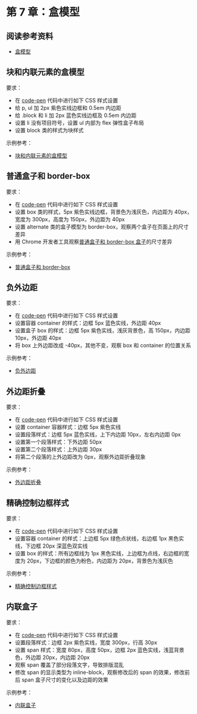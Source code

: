 # 第 7 章：盒模型

## 阅读参考资料

- [盒模型](https://developer.mozilla.org/zh-CN/docs/Learn/CSS/Building_blocks/The_box_model)

## 块和内联元素的盒模型

要求：
- 在 [code-pen](https://codepen.io/wangding/pen/poegzLY?editors=1100) 代码中进行如下 CSS 样式设置
- 给 p, ul 加 2px 紫色实线边框和 0.5em 内边距
- 给 .block 和 li 加 2px 蓝色实线边框及 0.5em 内边距
- 设置 li 没有项目符号，设置 ul 内部为 flex 弹性盒子布局
- 设置 block 类的样式为块样式

示例参考：
- [块和内联元素的盒模型](https://wangding.github.io/css-demo/03-box/01-box.html)

## 普通盒子和 border-box

要求：
- 在 [code-pen](https://codepen.io/wangding/pen/mdWVboX?editors=1100) 代码中进行如下 CSS 样式设置
- 设置 box 类的样式，5px 紫色实线边框，背景色为浅灰色，内边距为 40px，宽度为 300px，高度为 150px，外边距为 40px
- 设置 alternate 类的盒子模型为 border-box，观察两个盒子在页面上的尺寸差异
- 用 Chrome 开发者工具观察[普通盒子和 border-box 盒子](https://wangding.github.io/css-demo/03-box/02-box.html)的尺寸差异

示例参考：
- [普通盒子和 border-box](https://wangding.github.io/css-demo/03-box/02-box.html)

## 负外边距

要求：
- 在 [code-pen](https://codepen.io/wangding/pen/oNZbMaq?editors=1100) 代码中进行如下 CSS 样式设置
- 设置容器 container 的样式：边框 5px 蓝色实线，外边距 40px
- 设置盒子 box 的样式：边框 5px 紫色实线，浅灰背景色，高 150px，内边距 10px，外边距 40px
- 将 box 上外边距改成 -40px，其他不变，观察 box 和 container 的位置关系

示例参考：
- [负外边距](https://wangding.github.io/css-demo/03-box/03-box.html)

## 外边距折叠

要求：
- 在 [code-pen](https://codepen.io/wangding/pen/PopZBrr?editors=1100) 代码中进行如下 CSS 样式设置
- 设置 container 容器样式：边框 5px 紫色实线
- 设置段落样式：边框 5px 蓝色实线，上下内边距 10px，左右内边距 0px
- 设置第一个段落样式：下外边距 50px
- 设置第二个段落样式：上外边距 30px
- 将第二个段落的上外边距改为 0px，观察外边距折叠现象

示例参考：
- [外边距折叠](https://wangding.github.io/css-demo/03-box/04-box.html)

## 精确控制边框样式

要求：
- 在 [code-pen](https://codepen.io/wangding/pen/qBrbMRJ?editors=1100) 代码中进行如下 CSS 样式设置
- 设置容器 container 的样式：上边框 5px 绿色点状线，右边框 1px 黑色实线，下边框 20px 深蓝色双实线
- 设置 box 的样式：所有边框线为 1px 黑色实线，上边框为点线，右边框的宽度为 20px，下边框的颜色为粉色，内边距为 20px，背景色为浅灰色

示例参考：
- [精确控制边框样式](https://wangding.github.io/css-demo/03-box/05-box.html)

## 内联盒子

要求：
- 在 [code-pen](https://codepen.io/wangding/pen/GRWowEB?editors=1100) 代码中进行如下 CSS 样式设置
- 设置段落样式：边框 2px 紫色实线，宽度 300px，行高 30px
- 设置 span 样式：宽度 80px，高度 50px，边框 2px 蓝色实线，浅蓝背景色，外边距 20px，内边距 20px
- 观察 span 覆盖了部分段落文字，导致排版混乱
- 修改 span 的显示类型为 inline-block，观察修改后的 span 的效果，修改前后 span 盒子尺寸的变化以及边距的效果

示例参考：
- [内联盒子](https://wangding.github.io/css-demo/03-box/06-box.html)
